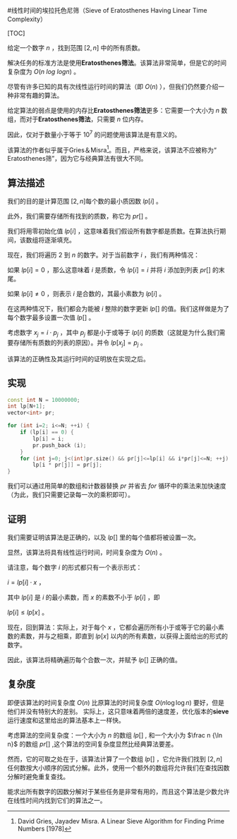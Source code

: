 #线性时间的埃拉托色尼筛（Sieve of Eratosthenes Having Linear Time Complexity）

[TOC]
 
给定一个数字 $n$ ，找到范围 $[2,n]$ 中的所有质数。

解决任务的标准方法是使用**Eratosthenes筛法**。该算法非常简单，但是它的时间复杂度为 $O(n \ log \ log n)$ 。

尽管有许多已知的具有次线性运行时间的算法（即 $O(n)$ ），但我们仍然要介绍一种非常有趣的算法。

给定算法的弱点是使用的内存比**Eratosthenes筛法**更多：它需要一个大小为 $n$ 数组，而对于**Eratosthenes筛法**，只需要 $n$ 位内存。

因此，仅对于数量小于等于 $10 ^ 7$ 的问题使用该算法是有意义的。

该算法的作者似乎属于Gries＆Misra[^er]。而且，严格来说，该算法不应被称为“ Eratosthenes筛”，因为它与经典算法有很大不同。

## 算法描述

我们的目的是计算范围 $[2,n]$每个数的最小质因数 $lp [i]$ 。

此外，我们需要存储所有找到的质数，称它为 $pr []$ 。

我们将用零初始化值 $lp [i]$ ，这意味着我们假设所有数字都是质数。在算法执行期间，该数组将逐渐填充。

现在，我们将遍历 $2$ 到 $n$ 的数字。对于当前数字 $i$ ，我们有两种情况：

如果 $lp [i] = 0$ ，那么这意味着 $i$ 是质数，令 $lp [i] = i$ 并将 $i$ 添加到列表 $pr []$ 的末尾。

如果 $lp [i] \neq 0$ ，则表示 $i$ 是合数的，其最小素数为 $lp [i]$ 。

在这两种情况下，我们都会为能被 $i$ 整除的数字更新 $lp []$ 的值。我们这样做是为了每个数字最多设置一次值 $lp []$ 。

考虑数字 $x_j = i \cdot p_j$ ，其中 $p_j$ 都是小于或等于 $lp [i]$ 的质数（这就是为什么我们需要存储所有质数的列表的原因）。并令 $lp [x_j] = p_j$ 。

该算法的正确性及其运行时间的证明放在实现之后。

## 实现

```cpp
const int N = 10000000;
int lp[N+1];
vector<int> pr;

for (int i=2; i<=N; ++i) {
    if (lp[i] == 0) {
        lp[i] = i;
        pr.push_back (i);
    }
    for (int j=0; j<(int)pr.size() && pr[j]<=lp[i] && i*pr[j]<=N; ++j)
        lp[i * pr[j]] = pr[j];
}
```

我们可以通过用简单的数组和计数器替换 $pr$ 并省去 $for$ 循环中的乘法来加快速度（为此，我们只需要记录每一次的乘积即可）。

## 证明

我们需要证明该算法是正确的，以及 $lp []$ 里的每个值都将被设置一次。

显然，该算法将具有线性运行时间，时间复杂度为 $O(n)$ 。

请注意，每个数字 $i$ 的形式都只有一个表示形式：

$i = lp [i] \cdot x$ ，

其中 $lp [i]$ 是 $i$ 的最小素数，而 $x$ 的素数不小于 $lp [i]$ ，即

$lp [i] \le lp [x]$ 。

现在，回到算法：实际上，对于每个 $x$ ，它都会遍历所有小于或等于它的最小素数的素数，并与之相乘，即直到 $lp [x]$ 以内的所有素数，以获得上面给出的形式的数字。

因此，该算法将精确遍历每个合数一次，并赋予 $lp []$ 正确的值。

## 复杂度

即便该算法的时间复杂度 $O(n)$ 比原算法的时间复杂度 $O(n \log \log n)$ 要好，但是他们并没有特别大的差别。 实际上，这只意味着两倍的速度差，优化版本的**sieve**运行速度和这里给出的算法基本上一样快。

考虑算法的空间复杂度：一个大小为 $n$ 的数组 $lp []$ , 和一个大小为 $\frac n {\ln n}$ 的数组 $pr []$ ,这个算法的空间复杂度显然比经典算法要差。

然而，它的可取之处在于，该算法计算了一个数组 $lp[]$ ，它允许我们找到 $[2, n]$ 任何数按大小顺序的因式分解。此外，使用一个额外的数组将允许我们在查找因数分解时避免重复查找。

能求出所有数字的因数分解对于某些任务是非常有用的，而且这个算法是少数允许在线性时间内找到它们的算法之一。

[^er]:David Gries, Jayadev Misra. A Linear Sieve Algorithm for Finding Prime Numbers [1978]